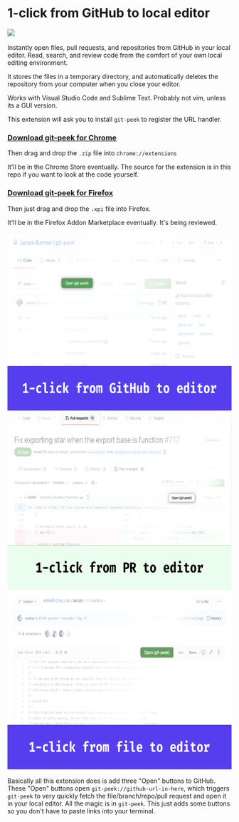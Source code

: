 # 1-click from GitHub to local editor

<a href="https://github.com/Jarred-Sumner/1-click-from-github-to-editor/releases/download/v0/git-peek-chrome-extension.zip"><img src="./big-webp.webp" height=400 /></a>

Instantly open files, pull requests, and repositories from GitHub in your local editor. Read, search, and review code from the comfort of your own local editing environment.

It stores the files in a temporary directory, and automatically deletes the repository from your computer when you close your editor.

Works with Visual Studio Code and Sublime Text. Probably not vim, unless its a GUI version.

This extension will ask you to install `git-peek` to register the URL handler.

### [Download git-peek for Chrome](https://github.com/Jarred-Sumner/1-click-from-github-to-editor/releases/download/1.0/chrome-extension-git-peek.zip)

Then drag and drop the `.zip` file into `chrome://extensions`

It'll be in the Chrome Store eventually. The source for the extension is in this repo if you want to look at the code yourself.

### [Download git-peek for Firefox](https://github.com/Jarred-Sumner/1-click-from-github-to-editor/releases/download/1.0/firefox-addon-git-peek.xpi)

Then just drag and drop the `.xpi` file into Firefox.

It'll be in the Firefox Addon Marketplace eventually. It's being reviewed.

<img src="./screenshot-1.png" height=400 />
<img src="./screenshot-2.png" height=400 />
<img src="./screenshot-3.png" height=400 />

Basically all this extension does is add three "Open" buttons to GitHub. These "Open" buttons open `git-peek://github-url-in-here`, which triggers `git-peek` to very quickly fetch the file/branch/repo/pull request and open it in your local editor. All the magic is in `git-peek`. This just adds some buttons so you don't have to paste links into your terminal.
